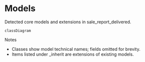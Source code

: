 # Models

Detected core models and extensions in sale_report_delivered.

```mermaid
classDiagram
```

Notes
- Classes show model technical names; fields omitted for brevity.
- Items listed under _inherit are extensions of existing models.
